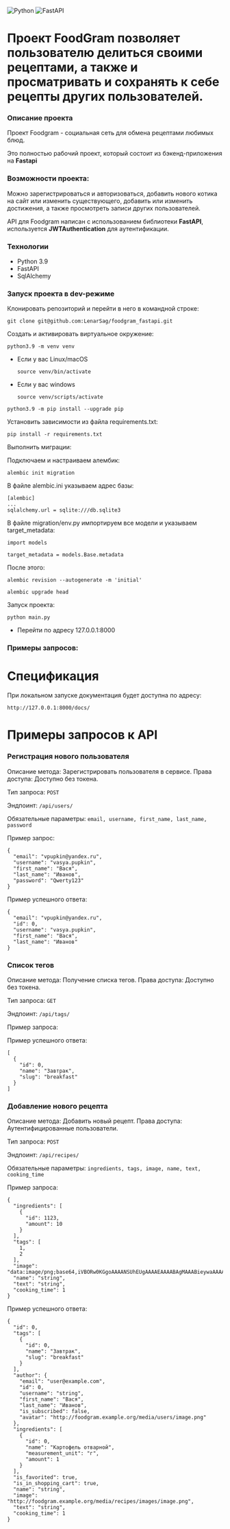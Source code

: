 ![Python](https://img.shields.io/badge/python-3670A0?style=for-the-badge&logo=python&logoColor=ffdd54)  ![FastAPI](https://img.shields.io/badge/FastAPI-005571?style=for-the-badge&logo=fastapi&logoColor=white)


# Проект FoodGram позволяет пользователю делиться своими рецептами, а также и просматривать и сохранять к себе рецепты других пользователей. 

### Описание проекта

Проект Foodgram - социальная сеть для обмена рецептами любимых блюд.

Это полностью рабочий проект, который состоит из бэкенд-приложения на **Fastapi**

### Возможности проекта: 

Можно зарегистрироваться и авторизоваться, добавить нового котика на сайт или изменить существующего, добавить или изменить достижения, а также просмотреть записи других пользователей.

API для Foodgram написан с использованием библиотеки **FastAPI**, используется **JWTAuthentication** для аутентификации.


### Технологии

- Python 3.9
- FastAPI
- SqlAlchemy


### Запуск проекта в dev-режиме

Клонировать репозиторий и перейти в него в командной строке: 
```
git clone git@github.com:LenarSag/foodgram_fastapi.git
```
Cоздать и активировать виртуальное окружение: 
```
python3.9 -m venv venv 
```
* Если у вас Linux/macOS 

    ```
    source venv/bin/activate
    ```
* Если у вас windows 
 
    ```
    source venv/scripts/activate
    ```
```
python3.9 -m pip install --upgrade pip
```
Установить зависимости из файла requirements.txt:
```
pip install -r requirements.txt
```

Выполнить миграции:


Подключаем и настраиваем алембик:

```
alembic init migration
```

В файле alembic.ini указываем адрес базы:

```
[alembic]
...
sqlalchemy.url = sqlite:///db.sqlite3
```

В файле migration/env.py импортируем все модели и указываем target_metadata:

```
import models

target_metadata = models.Base.metadata
```

После этого:

```
alembic revision --autogenerate -m 'initial'
```
```
alembic upgrade head
```

Запуск проекта:


```
python main.py
```


* Перейти по адресу 127.0.0.1:8000


### Примеры запросов:

# Спецификация

При локальном запуске документация будет доступна по адресу:

```
http://127.0.0.1:8000/docs/
```

# Примеры запросов к API

### Регистрация нового пользователя

Описание метода: Зарегистрировать пользователя в сервисе. Права доступа: Доступно без токена.

Тип запроса: `POST`

Эндпоинт: `/api/users/`

Обязательные параметры: `email, username, first_name, last_name, password`

Пример запрос:

```
{
  "email": "vpupkin@yandex.ru",
  "username": "vasya.pupkin",
  "first_name": "Вася",
  "last_name": "Иванов",
  "password": "Qwerty123"
}
```

Пример успешного ответа:

```
{
  "email": "vpupkin@yandex.ru",
  "id": 0,
  "username": "vasya.pupkin",
  "first_name": "Вася",
  "last_name": "Иванов"
}
```

### Cписок тегов

Описание метода: Получение списка тегов. Права доступа: Доступно без токена.

Тип запроса: `GET`

Эндпоинт: `/api/tags/`

Пример запроса:

Пример успешного ответа:

```
[
  {
    "id": 0,
    "name": "Завтрак",
    "slug": "breakfast"
  }
]
```

### Добавление нового рецепта

Описание метода: Добавить новый рецепт. Права доступа: Аутентифицированные пользователи.

Тип запроса: `POST`

Эндпоинт: `/api/recipes/`

Обязательные параметры: `ingredients, tags, image, name, text, cooking_time`

Пример запроса:

```
{
  "ingredients": [
    {
      "id": 1123,
      "amount": 10
    }
  ],
  "tags": [
    1,
    2
  ],
  "image": "data:image/png;base64,iVBORw0KGgoAAAANSUhEUgAAAAEAAAABAgMAAABieywaAAAACVBMVEUAAAD///9fX1/S0ecCAAAACXBIWXMAAA7EAAAOxAGVKw4bAAAACklEQVQImWNoAAAAggCByxOyYQAAAABJRU5ErkJggg==",
  "name": "string",
  "text": "string",
  "cooking_time": 1
}
```

Пример успешного ответа:

```
{
  "id": 0,
  "tags": [
    {
      "id": 0,
      "name": "Завтрак",
      "slug": "breakfast"
    }
  ],
  "author": {
    "email": "user@example.com",
    "id": 0,
    "username": "string",
    "first_name": "Вася",
    "last_name": "Иванов",
    "is_subscribed": false,
    "avatar": "http://foodgram.example.org/media/users/image.png"
  },
  "ingredients": [
    {
      "id": 0,
      "name": "Картофель отварной",
      "measurement_unit": "г",
      "amount": 1
    }
  ],
  "is_favorited": true,
  "is_in_shopping_cart": true,
  "name": "string",
  "image": "http://foodgram.example.org/media/recipes/images/image.png",
  "text": "string",
  "cooking_time": 1
}
```